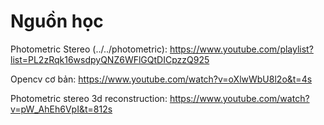 # Nguồn học
Photometric Stereo (../../photometric): https://www.youtube.com/playlist?list=PL2zRqk16wsdpyQNZ6WFlGQtDICpzzQ925

Opencv cơ bản: https://www.youtube.com/watch?v=oXlwWbU8l2o&t=4s

Photometric stereo 3d reconstruction: https://www.youtube.com/watch?v=pW_AhEh6VpI&t=812s
